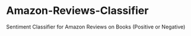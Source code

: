 # Amazon-Reviews-Classifier
Sentiment Classifier for Amazon Reviews on Books (Positive or Negative)

